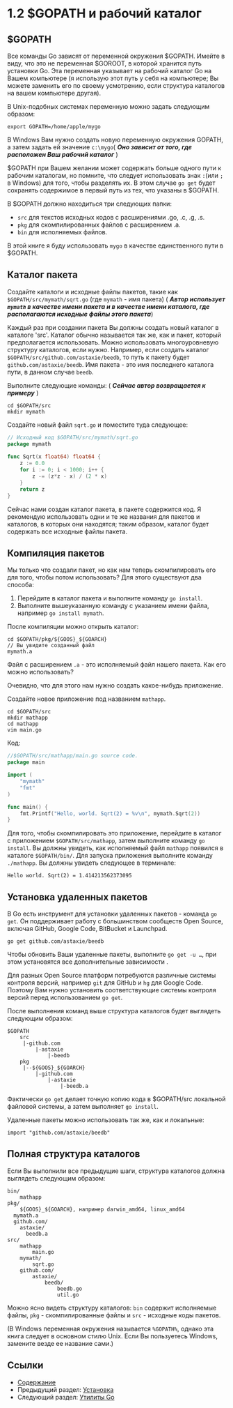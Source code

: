 # 1.2 $GOPATH и рабочий каталог

## $GOPATH

Все команды Go зависят от переменной окружения $GOPATH. Имейте в виду, что это не переменная $GOROOT, в которой хранится путь установки Go. Эта переменная указывает на рабочий каталог Go на Вашем компьютере (я использую этот путь у себя на компьютере; Вы можете заменить его по своему усмотрению, если структура каталогов на вашем компьютере другая).

В Unix-подобных системах переменную можно задать следующим образом:
	
	export GOPATH=/home/apple/mygo
	
В Windows Вам нужно создать новую переменную окружения GOPATH, а затем задать ей значение `c:\mygo`( ***Оно зависит от того, где расположен Ваш рабочий каталог*** )

$GOPATH при Вашем желании может содержать больше одного пути к рабочим каталогам, но помните, что следует использовать знак `:`(или `;` в Windows) для того, чтобы разделять их. В этом случае `go get` будет сохранять содержимое в первый путь из тех, что указаны в $GOPATH.

В $GOPATH должно находиться три следующих папки:

- `src` для текстов исходных кодов с расширениями .go, .c, .g, .s.
- `pkg` для скомпилированных файлов с расширением .a.
- `bin` для исполняемых файлов.

В этой книге я буду использовать `mygo` в качестве единственного пути в $GOPATH.

## Каталог пакета

Создайте каталоги и исходные файлы пакетов, такие как `$GOPATH/src/mymath/sqrt.go` (где `mymath` - имя пакета) ( ***Автор использует `mymath` в качестве имени пакета и в качестве имени каталога, где располагаются исходные файлы этого пакета***)

Каждый раз при создании пакета Вы должны создать новый каталог в каталоге 'src'. Каталог обычно называется так же, как и пакет, который предполагается использовать. Можно использовать многоуровневую структуру каталогов, если нужно. Например, если создать каталог `$GOPATH/src/github.com/astaxie/beedb`, то путь к пакету будет `github.com/astaxie/beedb`. Имя пакета - это имя последнего каталога пути, в данном случае `beedb`.

Выполните следующие команды: ( ***Сейчас автор возвращается к примеру*** )

	cd $GOPATH/src
	mkdir mymath
	
Создайте новый файл `sqrt.go` и поместите туда следующее:
```Go
// Исходный код $GOPATH/src/mymath/sqrt.go
package mymath
	
func Sqrt(x float64) float64 {
    z := 0.0
    for i := 0; i < 1000; i++ {
        z -= (z*z - x) / (2 * x)
    }
    return z
}
```	
Сейчас нами создан каталог пакета, в пакете содержится код. Я рекомендую использовать одни и те же названия для пакетов и каталогов, в которых они находятся; таким образом, каталог будет содержать все исходные файлы пакета.

## Компиляция пакетов

Мы только что создали пакет, но как нам теперь скомпилировать его для того, чтобы потом использовать? Для этого существуют два способа:

1. Перейдите в каталог пакета и выполните команду `go install`.
2. Выполните вышеуказанную команду с указанием имени файла, например `go install mymath`.

После компиляции можно открыть каталог:

	cd $GOPATH/pkg/${GOOS}_${GOARCH}
	// Вы увидите созданный файл
	mymath.a
	
Файл с расширением `.a` - это исполняемый файл нашего пакета. Как его можно использовать?

Очевидно, что для этого нам нужно создать какое-нибудь приложение.

Создайте новое приложение под названием `mathapp`.

	cd $GOPATH/src
	mkdir mathapp
	cd mathapp
	vim main.go
	
Код: 
```Go
//$GOPATH/src/mathapp/main.go source code.
package main

import (
    "mymath"
    "fmt"
)

func main() {
    fmt.Printf("Hello, world. Sqrt(2) = %v\n", mymath.Sqrt(2))
}
```	
Для того, чтобы скомпилировать это приложение, перейдите в каталог с приложением `$GOPATH/src/mathapp`, затем выполните команду `go install`. Вы должны увидеть, как исполняемый файл `mathapp` появился в каталоге `$GOPATH/bin/`. Для запуска приложения выполните команду `./mathapp`. Вы должны увидеть следующее в терминале: 

	Hello world. Sqrt(2) = 1.414213562373095
	
## Установка удаленных пакетов

В Go есть инструмент для установки удаленных пакетов - команда `go get`. Он поддерживает работу с большинством сообществ Open Source, включая GitHub, Google Code, BitBucket и Launchpad.

	go get github.com/astaxie/beedb
	
Чтобы обновить Ваши удаленные пакеты, выполните `go get -u …`, при этом установятся все дополнительные зависимости .

Для разных Open Source платформ потребуются различные системы контроля версий, например `git` для GitHub и `hg` для Google Code. Поэтому Вам нужно установить соответствующие системы контроля версий перед использованием `go get`.

После выполнения команд выше структура каталогов будет выглядеть следующим образом:

	$GOPATH
		src
		 |-github.com
		 	 |-astaxie
		 	 	 |-beedb
		pkg
		 |--${GOOS}_${GOARCH}
		 	 |-github.com
		 	 	 |-astaxie
		 	 	 	 |-beedb.a
		 	 	 	 
Фактически `go get` делает точную копию кода в $GOPATH/src локальной файловой системы, а затем выполняет `go install`.

Удаленные пакеты можно использовать так же, как и локальные:

	import "github.com/astaxie/beedb"
	
## Полная структура каталогов

Если Вы выполнили все предыдущие шаги, структура каталогов должна выглядеть следующим образом:

	bin/
		mathapp
	pkg/
		${GOOS}_${GOARCH}, например darwin_amd64, linux_amd64
      mymath.a
      github.com/
        astaxie/
          beedb.a
	src/
		mathapp
			main.go
		mymath/
			sqrt.go
		github.com/
			astaxie/
				beedb/
					beedb.go
					util.go
					
Можно ясно видеть структуру каталогов: `bin` содержит исполняемые файлы, `pkg` - скомпилированные файлы и `src` - исходные коды пакетов.

(В Windows переменная окружения называется `%GOPATH%`, однако эта книга следует в основном стилю Unix. Если Вы пользуетесь Windows, замените везде ее название сами.)

## Ссылки

- [Содержание](preface.md)
- Предыдущий раздел: [Установка](01.1.md)
- Следующий раздел: [Утилиты Go](01.3.md)
